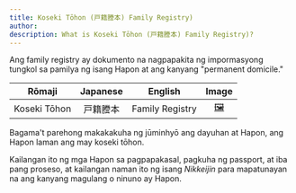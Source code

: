 ```yaml
---
title: Koseki Tōhon (戸籍謄本) Family Registry)
author:
description: What is Koseki Tōhon (戸籍謄本) Family Registry)?
---
```

Ang family registry ay dokumento na nagpapakita ng impormasyong tungkol sa pamilya ng isang Hapon at ang kanyang "permanent domicile."

| Rōmaji | Japanese | English | Image |
| :---: | :---: | :---: | :---: | 
| Koseki Tōhon | 戸籍謄本 | Family Registry | [🖼️](koseki-tohon-family-registry.jpg "Koseki Tōhon") |

Bagama't parehong makakakuha ng jūminhyō ang dayuhan at Hapon, ang Hapon laman ang may koseki tōhon.

Kailangan ito ng mga Hapon sa pagpapakasal, pagkuha ng passport, at iba pang proseso, at kailangan naman ito ng isang *Nikkeijin* para mapatunayan na ang kanyang magulang o ninuno ay Hapon.